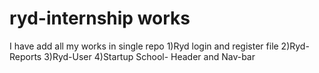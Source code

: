 # ryd-internship works
I have add all my works in single repo
1)Ryd login and register file
2)Ryd-Reports
3)Ryd-User
4)Startup School- Header and Nav-bar
